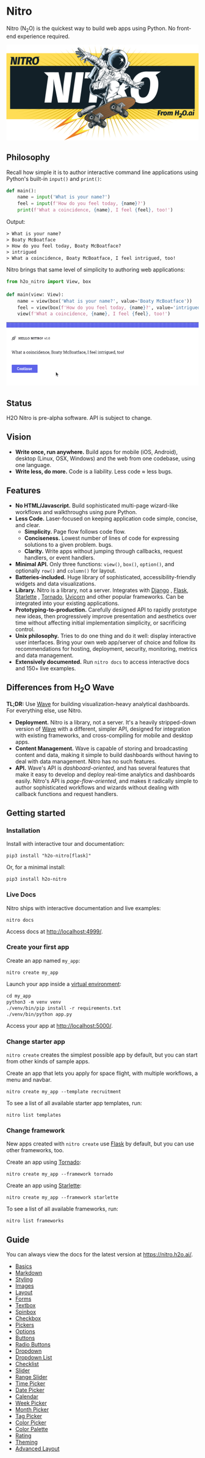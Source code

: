 # Nitro

Nitro (N<sub>2</sub>O) is the quickest way to build web apps using Python. No front-end experience required.

![Nitro](docs/assets/banner.png)

## Philosophy

Recall how simple it is to author interactive command line applications using Python's built-in `input()` and `print()`:

```py
def main():
    name = input('What is your name?')
    feel = input(f'How do you feel today, {name}?')
    print(f'What a coincidence, {name}, I feel {feel}, too!')
```

Output:

```
> What is your name?
> Boaty McBoatface
> How do you feel today, Boaty McBoatface?
> intrigued
> What a coincidence, Boaty McBoatface, I feel intrigued, too!
```

Nitro brings that same level of simplicity to authoring web applications:

```py
from h2o_nitro import View, box

def main(view: View):
    name = view(box('What is your name?', value='Boaty McBoatface'))
    feel = view(box(f'How do you feel today, {name}?', value='intrigued'))
    view(f'What a coincidence, {name}, I feel {feel}, too!')
```

![Nitro](docs/assets/images/app-basic.gif)

## Status

H2O Nitro is pre-alpha software. API is subject to change.

## Vision

- **Write once, run anywhere.** Build apps for mobile (iOS, Android), desktop (Linux, OSX, Windows) and the web from one
  codebase, using one language.
- **Write less, do more.** Code is a liability. Less code ≈ less bugs.

## Features

- **No HTML/Javascript.** Build sophisticated multi-page wizard-like workflows and walkthroughs using pure Python.
- **Less Code.** Laser-focused on keeping application code simple, concise, and clear.
    - **Simplicity.** Page flow follows code flow.
    - **Conciseness.** Lowest number of lines of code for expressing solutions to a given problem. bugs.
    - **Clarity.** Write apps without jumping through callbacks, request handlers, or event handlers.
- **Minimal API.** Only three functions: `view()`, `box()`, `option()`, and optionally `row()` and `column()` for
  layout.
- **Batteries-included.** Huge library of sophisticated, accessibility-friendly widgets and data visualizations.
- **Library.** Nitro is a library, not a server. Integrates with [Django](https://www.djangoproject.com/)
  , [Flask](https://flask.palletsprojects.com/), [Starlette](https://www.starlette.io/)
  , [Tornado](https://www.tornadoweb.org/), [Uvicorn](https://www.uvicorn.org/) and other popular frameworks. Can be
  integrated into your existing applications.
- **Prototyping-to-production.** Carefully designed API to rapidly prototype new ideas, then progressively improve
  presentation and aesthetics over time without affecting initial implementation simplicity, or sacrificing control.
- **Unix philosophy.** Tries to do one thing and do it well: display interactive user interfaces. Bring your own web
  app/server of choice and follow its recommendations for hosting, deployment, security, monitoring, metrics and data
  management.
- **Extensively documented.** Run `nitro docs` to access interactive docs and 150+ live examples.

## Differences from H<sub>2</sub>O Wave

**TL;DR:** Use [Wave](https://wave.h2o.ai/) for building visualization-heavy analytical dashboards. For everything else,
use Nitro.

- **Deployment.** Nitro is a library, not a server. It's a heavily stripped-down version of [Wave](https://wave.h2o.ai/)
  with a different, simpler API, designed for integration with existing frameworks, and cross-compiling for mobile and
  desktop apps.
- **Content Management.** Wave is capable of storing and broadcasting content and data, making it simple to build
  dashboards without having to deal with data management. Nitro has no such features.
- **API.** Wave's API is *dashboard-oriented*, and has several features that make it easy to develop and deploy
  real-time analytics and dashboards easily. Nitro's API is *page-flow-oriented*, and makes it radically simple to
  author sophisticated workflows and wizards without dealing with callback functions and request handlers.


## Getting started

### Installation

Install with interactive tour and documentation:

```
pip3 install "h2o-nitro[flask]"
```

Or, for a minimal install:

```
pip3 install h2o-nitro
```

### Live Docs

Nitro ships with interactive documentation and live examples:

```
nitro docs
```

Access docs at  [http://localhost:4999/](http://localhost:4999/).

### Create your first app

Create an app named `my_app`:

```
nitro create my_app
```

Launch your app inside a [virtual environment](https://docs.python.org/3/library/venv.html#module-venv):

```
cd my_app
python3 -m venv venv
./venv/bin/pip install -r requirements.txt
./venv/bin/python app.py
```

Access your app at [http://localhost:5000/](http://localhost:5000/).

### Change starter app

`nitro create` creates the simplest possible app by default, but you can start from other kinds of sample
apps.

Create an app that lets you apply for space flight, with multiple workflows, a menu and navbar.

```
nitro create my_app --template recruitment
```

To see a list of all available starter app templates, run:

```
nitro list templates
```

### Change framework

New apps created with `nitro create` use [Flask](https://flask.palletsprojects.com/) by default, but you can use other
frameworks, too.

Create an app using [Tornado](https://www.tornadoweb.org/):

```
nitro create my_app --framework tornado
```

Create an app using [Starlette](https://www.starlette.io/):

```
nitro create my_app --framework starlette
```

To see a list of all available frameworks, run:

```
nitro list frameworks
```



## Guide

You can always view the docs for the latest version at https://nitro.h2o.ai/.

- [Basics](docs/basics.md)
- [Markdown](docs/markdown.md)
- [Styling](docs/styling.md)
- [Images](docs/images.md)
- [Layout](docs/layout.md)
- [Forms](docs/forms.md)
- [Textbox](docs/textbox.md)
- [Spinbox](docs/spinbox.md)
- [Checkbox](docs/checkbox.md)
- [Pickers](docs/pickers.md)
- [Options](docs/options.md)
- [Buttons](docs/buttons.md)
- [Radio Buttons](docs/radio-buttons.md)
- [Dropdown](docs/dropdown.md)
- [Dropdown List](docs/dropdown-list.md)
- [Checklist](docs/checklist.md)
- [Slider](docs/slider.md)
- [Range Slider](docs/range-slider.md)
- [Time Picker](docs/time-picker.md)
- [Date Picker](docs/date-picker.md)
- [Calendar](docs/calendar.md)
- [Week Picker](docs/week-picker.md)
- [Month Picker](docs/month-picker.md)
- [Tag Picker](docs/tag-picker.md)
- [Color Picker](docs/color-picker.md)
- [Color Palette](docs/color-palette.md)
- [Rating](docs/rating.md)
- [Theming](docs/theming.md)
- [Advanced Layout](docs/advanced-layout.md)